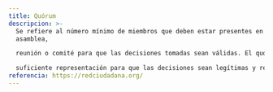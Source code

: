 ```yaml
---
title: Quórum
descripcion: >-
  Se refiere al número mínimo de miembros que deben estar presentes en una
  asamblea,

  reunión o comité para que las decisiones tomadas sean válidas. El quórum asegura que haya

  suficiente representación para que las decisiones sean legítimas y representativas.
referencia: https://redciudadana.org/
---
```

